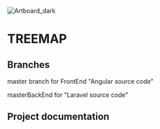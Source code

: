 ![Artboard_dark](https://user-images.githubusercontent.com/52804863/121508755-dd23d300-c9dd-11eb-8c16-c7ea53b13acc.png)



# TREEMAP

## Branches
   master branch for FrontEnd "Angular source code"
   
   masterBackEnd for "Laravel source code"

## Project documentation

